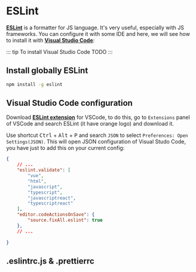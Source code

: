 # ESLint

[**ESLint**](https://eslint.org/) is a formatter for JS language. It's very useful, especially with JS frameworks. You can configure it with some IDE and here, we will see how to install it with [**Visual Studio Code**](https://code.visualstudio.com/):

::: tip
To install Visual Studio Code TODO
:::

## Install globally ESLint

```bash
npm install -g eslint
```

## Visual Studio Code configuration

Download [**ESLint extension**](https://github.com/Microsoft/vscode-eslint) for VSCode, to do this, go to `Extensions` panel of VSCode and search ESLint (it have orange logo) and download it.

Use shortcut <kbd>Ctrl</kbd> + <kbd>Alt</kbd> + <kbd>P</kbd> and search `JSON` to select `Preferences: Open Settings(JSON)`. This will open JSON configuration of Visual Studo Code, you have just to add this on your current config:

<code-heading type="json" path="settings.json"></code-heading>
```json
{
    // ...
    "eslint.validate": [
        "vue",
        "html",
        "javascript",
        "typescript",
        "javascriptreact", 
        "typescriptreact"
    ],
    "editor.codeActionsOnSave": {
        "source.fixAll.eslint": true
    },
    // ...
    
}
```

## .eslintrc.js & .prettierrc

